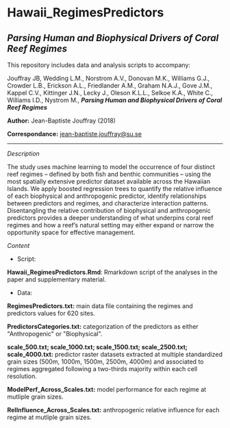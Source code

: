 # Hawaii_RegimesPredictors

**_Parsing Human and Biophysical Drivers of Coral Reef Regimes_**
---

This repository includes data and analysis scripts to accompany:

Jouffray JB, Wedding L.M., Norstrom A.V., Donovan M.K., Williams G.J., Crowder L.B., Erickson A.L., Friedlander A.M., Graham N.A.J., Gove J.M., Kappel C.V., Kittinger J.N., Lecky J., Oleson K.L.L., Selkoe K.A., White C., Williams I.D., Nystrom M., **_Parsing Human and Biophysical Drivers of Coral Reef Regimes_**

**Author:** Jean-Baptiste Jouffray (2018)

**Correspondance:** jean-baptiste.jouffray@su.se

***

*Description*

The study uses machine learning to model the occurrence of four distinct reef regimes – defined by both fish and benthic communities – using the most spatially extensive predictor dataset available across the Hawaiian Islands. We apply boosted regression trees to quantify the relative influence of each biophysical and anthropogenic predictor, identify relationships between predictors and regimes, and characterize interaction patterns. Disentangling the relative contribution of biophysical and anthropogenic predictors provides a deeper understanding of what underpins coral reef regimes and how a reef’s natural setting may either expand or narrow the opportunity space for effective management.

*Content*

* Script:

**Hawaii_RegimesPredictors.Rmd**: Rmarkdown script of the analyses in the paper and supplementary material.

* Data:

**RegimesPredictors.txt:** main data file containing the regimes and predictors values for 620 sites.

**PredictorsCategories.txt:** categorization of the predictors as either "Anthropogenic" or "Biophysical".

**scale_500.txt; scale_1000.txt; scale_1500.txt; scale_2500.txt; scale_4000.txt:** predictor raster datasets extracted at multiple standardized grain sizes (500m, 1000m, 1500m, 2500m, 4000m) and associated to regimes aggregated following a two-thirds majority within each cell resolution. 

**ModelPerf_Across_Scales.txt:** model performance for each regime at mutliple grain sizes.

**RelInfluence_Across_Scales.txt:** anthropogenic relative influence for each regime at mutliple grain sizes.


